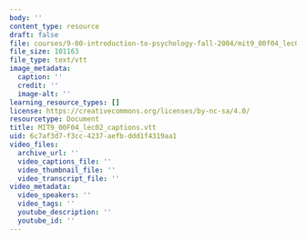 ```yaml
---
body: ''
content_type: resource
draft: false
file: courses/9-00-introduction-to-psychology-fall-2004/mit9_00f04_lec02_captions.vtt
file_size: 101163
file_type: text/vtt
image_metadata:
  caption: ''
  credit: ''
  image-alt: ''
learning_resource_types: []
license: https://creativecommons.org/licenses/by-nc-sa/4.0/
resourcetype: Document
title: MIT9_00F04_lec02_captions.vtt
uid: 6c7af3d7-f3cc-4237-aefb-ddd1f4319aa1
video_files:
  archive_url: ''
  video_captions_file: ''
  video_thumbnail_file: ''
  video_transcript_file: ''
video_metadata:
  video_speakers: ''
  video_tags: ''
  youtube_description: ''
  youtube_id: ''
---
```

